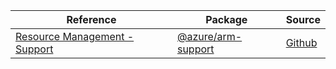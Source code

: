 | Reference | Package | Source |
|---|---|---|
|[Resource Management - Support](arm-support-readme)|[@azure/arm-support](https://www.npmjs.com/package/@azure/arm-support)|[Github](https://github.com/Azure/azure-sdk-for-js/blob/main/sdk/support/arm-support)|
